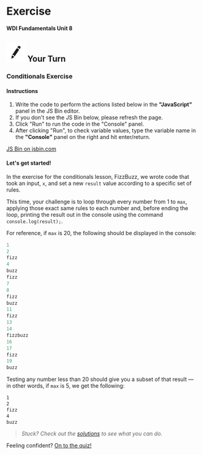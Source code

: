 # Exercise

**WDI Fundamentals Unit 8**

## ![Your Turn](../../.gitbook/assets/exercise.png) Your Turn

### Conditionals Exercise

#### Instructions

1. Write the code to perform the actions listed below in the **"JavaScript"** panel in the JS Bin editor. 
2. If you don't see the JS Bin below, please refresh the page.
3. Click "Run" to run the code in the "Console" panel.
4. After clicking "Run", to check variable values, type the variable name in the **"Console"** panel on the right and hit enter/return.

[JS Bin on jsbin.com](http://jsbin.com/hutetuz/1/edit?js,console&height600)

#### Let's get started!

In the exercise for the conditionals lesson, FizzBuzz, we wrote code that took an input, `x`, and set a new `result` value according to a specific set of rules.

This time, your challenge is to loop through every number from 1 to `max`, applying those exact same rules to each number and, before ending the loop, printing the result out in the console using the command `console.log(result);`.

For reference, if `max` is 20, the following should be displayed in the console:

```javascript
1
2
fizz
4
buzz
fizz
7
8
fizz
buzz
11
fizz
13
14
fizzbuzz
16
17
fizz
19
buzz
```

Testing any number less than 20 should give you a subset of that result — in other words, if `max` is 5, we get the following:

```text
1
2
fizz
4
buzz
```

> _Stuck? Check out the_ [_solutions_](../../exercise-solutions.md#loops) _to see what you can do._

Feeling confident? [On to the quiz!](../control-flow-quiz.md)

